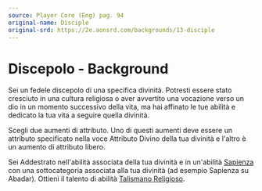 ```yaml
---
source: Player Core (Eng) pag. 94
original-name: Disciple
original-srd: https://2e.aonsrd.com/backgrounds/13-disciple
---
```


# Discepolo - Background

Sei un fedele discepolo di una specifica divinità. Potresti essere stato
cresciuto in una cultura religiosa o aver avvertito una vocazione verso un dio
in un momento successivo della vita, ma hai affinato le tue abilità e dedicato
la tua vita a seguire quella divinità.

Scegli due aumenti di attributo. Uno di questi aumenti deve essere un attributo
specificato nella voce Attributo Divino della tua divinità e l'altro è un
aumento di attributo libero.

Sei Addestrato nell'abilità associata della tua divinità e in un'abilità
[Sapienza](/abilita/sapienza) con una sottocategoria associata alla tua divinità
(ad esempio Sapienza su Abadar). Ottieni il talento di abilità
[Talismano Religioso](/talenti/talismano-religioso).
